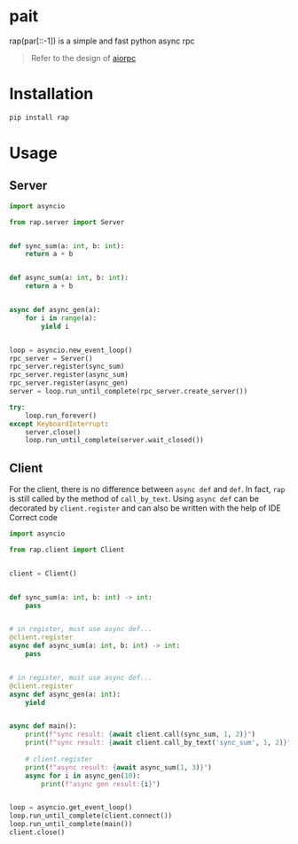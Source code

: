 # pait
rap(par[::-1]) is a simple and fast python async rpc

> Refer to the design of [aiorpc](https://github.com/choleraehyq/aiorpc)
# Installation
```Bash
pip install rap
```

# Usage

## Server
```Python
import asyncio

from rap.server import Server


def sync_sum(a: int, b: int):
    return a + b


def async_sum(a: int, b: int):
    return a + b


async def async_gen(a):
    for i in range(a):
        yield i


loop = asyncio.new_event_loop()
rpc_server = Server()
rpc_server.register(sync_sum)
rpc_server.register(async_sum)
rpc_server.register(async_gen)
server = loop.run_until_complete(rpc_server.create_server())

try:
    loop.run_forever()
except KeyboardInterrupt:
    server.close()
    loop.run_until_complete(server.wait_closed())
```

## Client
For the client, there is no difference between `async def` and `def`. In fact, `rap` is still called by the method of `call_by_text`. Using `async def` can be decorated by `client.register` and can also be written with the help of IDE Correct code
```Python
import asyncio

from rap.client import Client


client = Client()


def sync_sum(a: int, b: int) -> int:
    pass


# in register, must use async def...
@client.register
async def async_sum(a: int, b: int) -> int:
    pass


# in register, must use async def...
@client.register
async def async_gen(a: int):
    yield


async def main():
    print(f"sync result: {await client.call(sync_sum, 1, 2)}")
    print(f"sync result: {await client.call_by_text('sync_sum', 1, 2)}")
    
    # client.register
    print(f"async result: {await async_sum(1, 3)}")
    async for i in async_gen(10):
        print(f"async gen result:{i}")


loop = asyncio.get_event_loop()
loop.run_until_complete(client.connect())
loop.run_until_complete(main())
client.close()

```